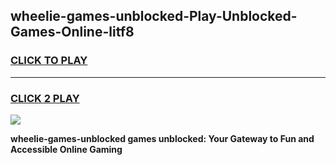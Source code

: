 
## wheelie-games-unblocked-Play-Unblocked-Games-Online-litf8
<h3>
<a href="https://premium76.site?title=wheelie-games-unblocked&ref=25A">CLICK TO PLAY</a></h3>
<hr>

<h3>
<a href="https://premium76.site?title=wheelie-games-unblocked&ref=25A">CLICK 2 PLAY</a>
  
</h3>

<a href="https://premium76.site?title=wheelie-games-unblocked&ref=25A"><img src="https://clearcache.store/games.png"></a>


**wheelie-games-unblocked games unblocked: Your Gateway to Fun and Accessible Online Gaming**
